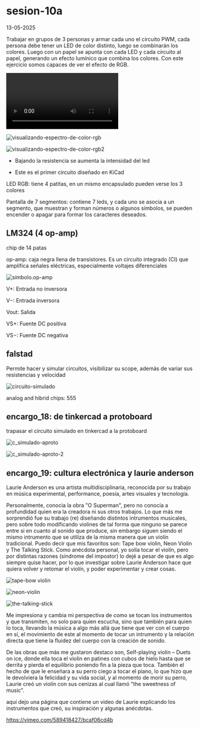 # sesion-10a

13-05-2025

Trabajar en grupos de 3 personas y armar cada uno el circuito PWM, cada persona debe tener un LED de color distinto, luego se combinarán los colores. Luego con un papel se apunta con cada LED y cada circuito al papel, generando un efecto lumínico que combina los colores. Con este ejercicio somos capaces de ver el efecto de RGB.

![ejerrgb.mp4](./archivos/ejerrgb.mp4)

![visualizando-espectro-de-color-rgb](./archivos/creando.coloresrgb.png)

![visualizando-espectro-de-color-rgb2](./archivos/creando.coloresrgb-2.png)

* Bajando la resistencia se aumenta la intensidad del led

* Este es el primer circuito diseñado en KiCad

LED RGB: tiene 4 patitas, en un mismo encapsulado pueden verse los 3 colores

Pantalla de 7 segmentos: contiene 7 leds, y cada uno se asocia a un segmento, que muestran y forman números o algunos símbolos, se pueden encender o apagar para formar los caracteres deseados.

## LM324 (4 op-amp)

chip de 14 patas 

op-amp: caja negra llena de transistores. Es un circuito integrado (CI) que amplifica señales eléctricas, especialmente voltajes diferenciales

![símbolo.op-amp](./archivos/símbolo.op-amp.png)

V+: Entrada no inversora

V−: Entrada inversora

Vout: Salida

VS+: Fuente DC positiva

VS−: Fuente DC negativa

## falstad

Permite hacer y simular circuitos, visibilizar su scope, además de variar sus resistencias y velocidad

![circuito-simulado](./archivos/circuito-simulado.png)

analog and hibrid chips: 555

## encargo_18: de tinkercad a protoboard

trapasar el circuito simulado en tinkercad a la protoboard

![c_simulado-aproto](./archivos/c_simulado-aproto.png)

![c_simulado-aproto-2](./archivos/c_simulado-aproto-2.png)

## encargo_19: cultura electrónica y laurie anderson

Laurie Anderson es una artista multidisciplinaria, reconocida por su trabajo en música experimental, performance, poesía, artes visuales y tecnología. 

Personalmente, conocia la obra  "O Superman", pero no conocía a profundidad quien era la creadora ni sus otros trabajos. Lo que más me sorprendió fue su trabajo (re) diseñando distintos intrumentos musicales, pero sobre todo modificando violines de tal forma que ninguno se parece entre si en cuanto al sonido que produce, sin embargo siguen siendo el mismo intrumento que se utiliza de la misma manera que un violín tradicional. Puedo decir que mis favoritos son: Tape bow violin, Neon Violin y The Talking Stick. Como anécdota personal, yo solía tocar el violín, pero por distintas razones (sindrome del impostor) lo dejé a pesar de que es algo siempre quise hacer, por lo que investigar sobre Laurie Anderson hace que quiera volver y retomar el violín, y poder experimentar y crear cosas.

![tape-bow violin](./archivos/tape-bowviolin.png)

![neon-violin](./archivos/neon-violin.png)

![the-talking-stick](./archivos/the-talking-stick.png)

Me impresiona y cambia mi perspectiva de como se tocan los instrumentos y que transmiten, no solo para quien escucha, sino que también para quien lo toca, llevando la música a algo más allá que tiene que ver con el cuerpo en sí, el movimiento de este al momento de tocar un intrumento y la relación directa que tiene la fluidez del cuerpo con la creación de sonido.

De las obras que más me gustaron destaco son, Self-playing violin – Duets on ice, donde ella toca el violin en patines con cubos de hielo hasta que se derrita y pierda el equilibrio poniendo fin a la pieza que toca. También el hecho de que le enseñara a su perro ciego a tocar el piano, lo que hizo que le devolviera la felicidad y su vida social, y al momento de morir su perro, Laurie creó un violín con sus cenizas al cual llamó "the sweetness of music".

aquí dejo una página que contiene un video de Laurie explicando los instrumentos que creó, su inspiración y algunas anécdotas.

https://vimeo.com/589418427/bcaf06cd4b

